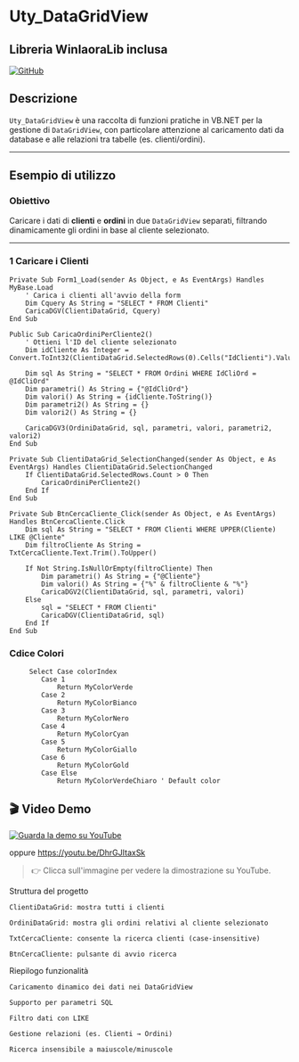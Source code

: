 # Uty_DataGridView

## Libreria WinIaoraLib inclusa

[![GitHub](https://img.shields.io/badge/GitHub-Iaora--Projects-blue?logo=github)](https://github.com/Iaora/Uty_DataGridView)

##  Descrizione

`Uty_DataGridView` è una raccolta di funzioni pratiche in VB.NET per la gestione di `DataGridView`, 
con particolare attenzione al caricamento dati da database e alle relazioni tra tabelle (es. clienti/ordini).

---

##  Esempio di utilizzo

### Obiettivo

Caricare i dati di **clienti** e **ordini** in due `DataGridView` separati, filtrando dinamicamente gli ordini in base al cliente selezionato.

---

### 1️ Caricare i Clienti

```vbnet
Private Sub Form1_Load(sender As Object, e As EventArgs) Handles MyBase.Load
    ' Carica i clienti all'avvio della form
    Dim Cquery As String = "SELECT * FROM Clienti"
    CaricaDGV(ClientiDataGrid, Cquery)
End Sub

Public Sub CaricaOrdiniPerCliente2()
    ' Ottieni l'ID del cliente selezionato
    Dim idCliente As Integer = Convert.ToInt32(ClientiDataGrid.SelectedRows(0).Cells("IdClienti").Value)

    Dim sql As String = "SELECT * FROM Ordini WHERE IdCliOrd = @IdCliOrd"
    Dim parametri() As String = {"@IdCliOrd"}
    Dim valori() As String = {idCliente.ToString()}
    Dim parametri2() As String = {}
    Dim valori2() As String = {}

    CaricaDGV3(OrdiniDataGrid, sql, parametri, valori, parametri2, valori2)
End Sub

Private Sub ClientiDataGrid_SelectionChanged(sender As Object, e As EventArgs) Handles ClientiDataGrid.SelectionChanged
    If ClientiDataGrid.SelectedRows.Count > 0 Then
        CaricaOrdiniPerCliente2()
    End If
End Sub

Private Sub BtnCercaCliente_Click(sender As Object, e As EventArgs) Handles BtnCercaCliente.Click
    Dim sql As String = "SELECT * FROM Clienti WHERE UPPER(Cliente) LIKE @Cliente"
    Dim filtroCliente As String = TxtCercaCliente.Text.Trim().ToUpper()

    If Not String.IsNullOrEmpty(filtroCliente) Then
        Dim parametri() As String = {"@Cliente"}
        Dim valori() As String = {"%" & filtroCliente & "%"}
        CaricaDGV2(ClientiDataGrid, sql, parametri, valori)
    Else
        sql = "SELECT * FROM Clienti"
        CaricaDGV(ClientiDataGrid, sql)
    End If
End Sub
```

###  Cdice Colori
		 Select Case colorIndex
            Case 1
                Return MyColorVerde
            Case 2
                Return MyColorBianco
            Case 3
                Return MyColorNero
            Case 4
                Return MyColorCyan
            Case 5
                Return MyColorGiallo
            Case 6
                Return MyColorGold
            Case Else
                Return MyColorVerdeChiaro ' Default color
				
				
## 🎬 Video Demo

[![Guarda la demo su YouTube](https://youtu.be/DhrGJItaxSk/0.jpg)](https://youtu.be/ABCDefghy?feature=shared)

oppure  https://youtu.be/DhrGJItaxSk

> 👉 Clicca sull'immagine per vedere la dimostrazione su YouTube.

Struttura del progetto

    ClientiDataGrid: mostra tutti i clienti

    OrdiniDataGrid: mostra gli ordini relativi al cliente selezionato

    TxtCercaCliente: consente la ricerca clienti (case-insensitive)

    BtnCercaCliente: pulsante di avvio ricerca
	
Riepilogo funzionalità

    Caricamento dinamico dei dati nei DataGridView

    Supporto per parametri SQL

    Filtro dati con LIKE

    Gestione relazioni (es. Clienti → Ordini)

    Ricerca insensibile a maiuscole/minuscole
